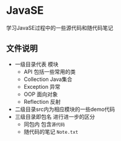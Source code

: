 # JavaSE
学习JavaSE过程中的一些源代码和随代码笔记

## 文件说明
- 一级目录代表 模块
    - API 包括一些常用的类
    - Collection Java集合
    - Exception 异常
    - OOP 面向对象 
    - Reflection 反射
- 二级目录src内为相应模块的一些demo代码
- 三级目录即包名 进行进一步的区分
    - 同包内 包含`源代码` 
    - 随代码的笔记 `Note.txt`
    
